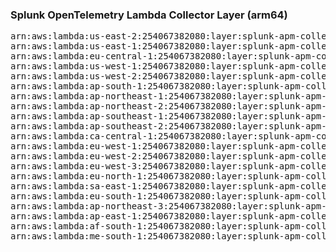 <h3>Splunk OpenTelemetry Lambda Collector Layer (arm64)</h3>

<pre>
arn:aws:lambda:us-east-2:254067382080:layer:splunk-apm-collector-arm:17
arn:aws:lambda:us-east-1:254067382080:layer:splunk-apm-collector-arm:17
arn:aws:lambda:eu-central-1:254067382080:layer:splunk-apm-collector-arm:17
arn:aws:lambda:us-west-1:254067382080:layer:splunk-apm-collector-arm:17
arn:aws:lambda:us-west-2:254067382080:layer:splunk-apm-collector-arm:17
arn:aws:lambda:ap-south-1:254067382080:layer:splunk-apm-collector-arm:17
arn:aws:lambda:ap-northeast-1:254067382080:layer:splunk-apm-collector-arm:17
arn:aws:lambda:ap-northeast-2:254067382080:layer:splunk-apm-collector-arm:17
arn:aws:lambda:ap-southeast-1:254067382080:layer:splunk-apm-collector-arm:17
arn:aws:lambda:ap-southeast-2:254067382080:layer:splunk-apm-collector-arm:17
arn:aws:lambda:ca-central-1:254067382080:layer:splunk-apm-collector-arm:17
arn:aws:lambda:eu-west-1:254067382080:layer:splunk-apm-collector-arm:17
arn:aws:lambda:eu-west-2:254067382080:layer:splunk-apm-collector-arm:17
arn:aws:lambda:eu-west-3:254067382080:layer:splunk-apm-collector-arm:17
arn:aws:lambda:eu-north-1:254067382080:layer:splunk-apm-collector-arm:17
arn:aws:lambda:sa-east-1:254067382080:layer:splunk-apm-collector-arm:17
arn:aws:lambda:eu-south-1:254067382080:layer:splunk-apm-collector-arm:17
arn:aws:lambda:ap-northeast-3:254067382080:layer:splunk-apm-collector-arm:17
arn:aws:lambda:ap-east-1:254067382080:layer:splunk-apm-collector-arm:17
arn:aws:lambda:af-south-1:254067382080:layer:splunk-apm-collector-arm:17
arn:aws:lambda:me-south-1:254067382080:layer:splunk-apm-collector-arm:17
</pre>
